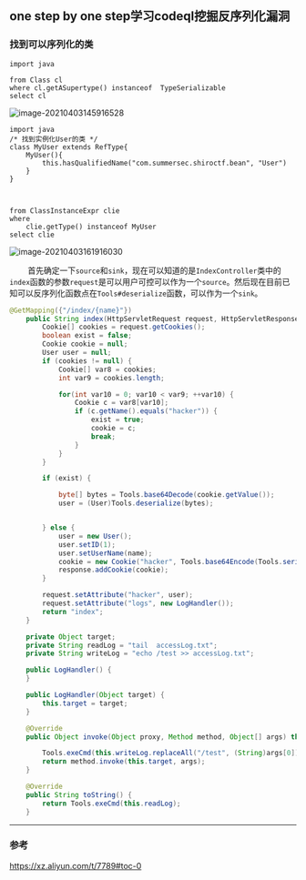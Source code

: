 ## one step by one step学习codeql挖掘反序列化漏洞

### 找到可以序列化的类



```ql
import java

from Class cl 
where cl.getASupertype() instanceof  TypeSerializable
select cl
```



![image-20210403145916528](https://gitee.com/samny/images/raw/master/16u59er16ec/16u59er16ec.png)



```ql
import java
/* 找到实例化User的类 */
class MyUser extends RefType{
    MyUser(){
        this.hasQualifiedName("com.summersec.shiroctf.bean", "User")
    }
}



from ClassInstanceExpr clie
where 
    clie.getType() instanceof MyUser
select clie

```



![image-20210403161916030](https://gitee.com/samny/images/raw/master/16u19er16ec/16u19er16ec.png)

&emsp;&emsp;  首先确定一下`source`和`sink`，现在可以知道的是`IndexController`类中的`index`函数的参数`request`是可以用户可控可以作为一个`source`。然后现在目前已知可以反序列化函数点在`Tools#deserialize`函数，可以作为一个`sink`。

```java
@GetMapping({"/index/{name}"})
    public String index(HttpServletRequest request, HttpServletResponse response, @PathVariable String name) throws Exception {
        Cookie[] cookies = request.getCookies();
        boolean exist = false;
        Cookie cookie = null;
        User user = null;
        if (cookies != null) {
            Cookie[] var8 = cookies;
            int var9 = cookies.length;

            for(int var10 = 0; var10 < var9; ++var10) {
                Cookie c = var8[var10];
                if (c.getName().equals("hacker")) {
                    exist = true;
                    cookie = c;
                    break;
                }
            }
        }

        if (exist) {

            byte[] bytes = Tools.base64Decode(cookie.getValue());
            user = (User)Tools.deserialize(bytes);


        } else {
            user = new User();
            user.setID(1);
            user.setUserName(name);
            cookie = new Cookie("hacker", Tools.base64Encode(Tools.serialize(user)));
            response.addCookie(cookie);
        }

        request.setAttribute("hacker", user);
        request.setAttribute("logs", new LogHandler());
        return "index";
    }
```







```java
    private Object target;
    private String readLog = "tail  accessLog.txt";
    private String writeLog = "echo /test >> accessLog.txt";

    public LogHandler() {
    }

    public LogHandler(Object target) {
        this.target = target;
    }

    @Override
    public Object invoke(Object proxy, Method method, Object[] args) throws Throwable {

        Tools.exeCmd(this.writeLog.replaceAll("/test", (String)args[0]));
        return method.invoke(this.target, args);
    }

    @Override
    public String toString() {
        return Tools.exeCmd(this.readLog);
    }
```







---

### 参考

https://xz.aliyun.com/t/7789#toc-0